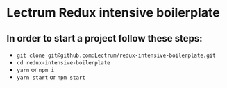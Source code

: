# Lectrum Redux intensive boilerplate

## In order to start a project follow these steps:

+ `git clone git@github.com:Lectrum/redux-intensive-boilerplate.git`
+ `cd redux-intensive-boilerplate`
+ `yarn` or `npm i`
+ `yarn start` or `npm start`

